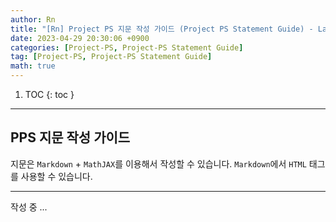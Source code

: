 ```yaml
---
author: Rn
title: "[Rn] Project PS 지문 작성 가이드 (Project PS Statement Guide) - Last Updated: 2023-04-29"
date: 2023-04-29 20:30:06 +0900
categories: [Project-PS, Project-PS Statement Guide]
tag: [Project-PS, Project-PS Statement Guide]
math: true
---
```


1. TOC
{: toc }

---

## PPS 지문 작성 가이드

지문은 `Markdown` + `MathJAX`를 이용해서 작성할 수 있습니다. `Markdown`에서 `HTML` 태그를 사용할 수 있습니다.

---

작성 중 ...